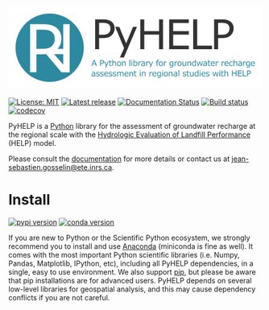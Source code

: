 ![PyHELP](./images/pyhelp_banner.png)

[![License: MIT](https://img.shields.io/badge/License-MIT-yellow.svg)](https://opensource.org/licenses/MIT)
[![Latest release](https://img.shields.io/github/release/cgq-qgc/pyhelp.svg)](https://github.com/cgq-qgc/pyhelp/releases)
[![Documentation Status](https://readthedocs.org/projects/pyhelp/badge/?version=latest)](http://pyhelp.readthedocs.io)
[![Build status](https://ci.appveyor.com/api/projects/status/ns6s8x0hkd31ffb3/branch/master?svg=true)](https://ci.appveyor.com/project/jnsebgosselin/pyhelp-rd625/branch/master)
[![codecov](https://codecov.io/gh/cgq-qgc/pyhelp/branch/master/graph/badge.svg)](https://codecov.io/gh/cgq-qgc/pyhelp)


PyHELP is a [Python](https://www.python.org/) library for the assessment of groundwater recharge at the regional scale with the [Hydrologic Evaluation of Landfill Performance](https://www.epa.gov/land-research/hydrologic-evaluation-landfill-performance-help-model) (HELP) model.

Please consult the [documentation](http://pyhelp.readthedocs.io) for more details or contact us at [jean-sebastien.gosselin@ete.inrs.ca](mailto:jean-sebastien.gosselin@ete.inrs.ca).

# Install

[![pypi version](https://img.shields.io/pypi/v/pyhelp.svg)](https://pypi.org/project/pyhelp/)
[![conda version](https://img.shields.io/conda/vn/cgq-qgc/pyhelp.svg)](https://anaconda.org/cgq-qgc/pyhelp)

If you are new to Python or the Scientific Python ecosystem, we strongly recommend you to install and use [Anaconda](https://www.anaconda.com/download/) (miniconda is fine as well). It comes with the most important Python scientific libraries (i.e. Numpy, Pandas, Matplotlib, IPython, etc), including all PyHELP dependencies, in a single, easy to use environment. We also support [pip](https://pypi.org/project/pip/), but please be aware that pip installations are for advanced users. PyHELP depends on several low-level libraries for geospatial analysis, and this may cause dependency conflicts if you are not careful.
